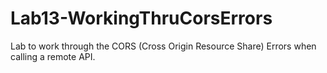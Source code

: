 # Lab13-WorkingThruCorsErrors
Lab to work through the CORS (Cross Origin Resource Share) Errors when calling a remote API.
